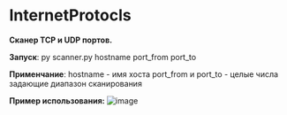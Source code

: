 # InternetProtocls

**Сканер TCP и UDP портов.**

**Запуск**:
py scanner.py hostname port_from port_to

**Применчание**:
hostname - имя хоста
port_from и port_to - целые числа задающие диапазон сканирования

**Пример использования:**
![image](https://user-images.githubusercontent.com/113355579/231229081-82c8664f-08a8-4390-8b44-9f872cca6917.png)
